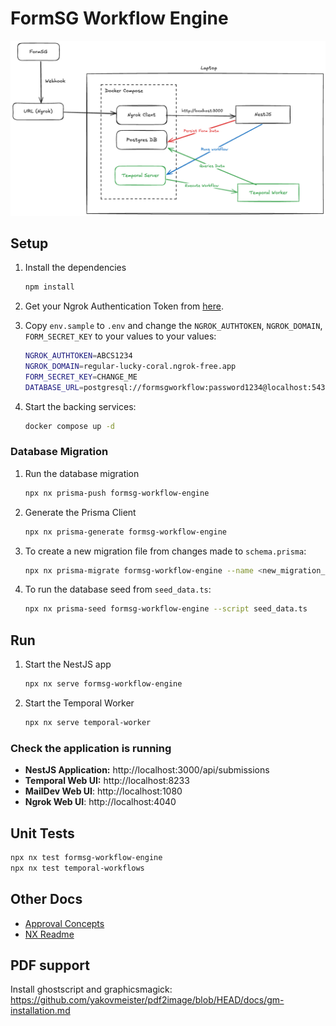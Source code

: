 # FormSG Workflow Engine

![System Architecture](./docs/system_architecture.png)

## Setup

1. Install the dependencies

   ```bash
   npm install
   ```

2. Get your Ngrok Authentication Token from [here](https://dashboard.ngrok.com/get-started/your-authtoken).

3. Copy `env.sample` to `.env` and change the `NGROK_AUTHTOKEN`, `NGROK_DOMAIN`, `FORM_SECRET_KEY` to your values to your values:

   ```bash
   NGROK_AUTHTOKEN=ABCS1234
   NGROK_DOMAIN=regular-lucky-coral.ngrok-free.app
   FORM_SECRET_KEY=CHANGE_ME
   DATABASE_URL=postgresql://formsgworkflow:password1234@localhost:5432/formsgworkflow?schema=public
   ```

4. Start the backing services:

   ```bash
   docker compose up -d
   ```

### Database Migration

1. Run the database migration

   ```bash
   npx nx prisma-push formsg-workflow-engine
   ```

2. Generate the Prisma Client

   ```bash
   npx nx prisma-generate formsg-workflow-engine
   ```

3. To create a new migration file from changes made to `schema.prisma`:

   ```bash
   npx nx prisma-migrate formsg-workflow-engine --name <new_migration_name>
   ```

4. To run the database seed from `seed_data.ts`:

   ```bash
   npx nx prisma-seed formsg-workflow-engine --script seed_data.ts
   ```

## Run

1. Start the NestJS app

   ```bash
   npx nx serve formsg-workflow-engine
   ```

2. Start the Temporal Worker

   ```bash
   npx nx serve temporal-worker
   ```

### Check the application is running

- **NestJS Application:** http://localhost:3000/api/submissions
- **Temporal Web UI:** http://localhost:8233
- **MailDev Web UI**: http://localhost:1080
- **Ngrok Web UI**: http://localhost:4040

## Unit Tests

```bash
npx nx test formsg-workflow-engine
npx nx test temporal-workflows
```

## Other Docs

- [Approval Concepts](./docs/approval_concepts.md)
- [NX Readme](./docs/README_NX.md)

## PDF support

Install ghostscript and graphicsmagick: <https://github.com/yakovmeister/pdf2image/blob/HEAD/docs/gm-installation.md>
